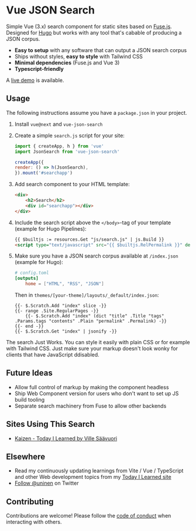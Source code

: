 # Vue JSON Search

Simple Vue (3.x) search component for static sites based on [Fuse.js](https://github.com/krisk/Fuse). Designed for [Hugo](https://github.com/gohugoio/hugo) but works with any tool that's cabable of producing a JSON corpus.

- **Easy to setup** with any software that can output a JSON search corpus
- Ships without styles, **easy to style** with Tailwind CSS
- **Minimal dependencies** (Fuse.js and Vue 3)
- **Typescript-friendly**

A [live demo](https://til.unessa.net/) is available.
## Usage

The following instructions assume you have a `package.json` in your project.

1. Install `vue@next` and `vue-json-search`
2. Create a simple `search.js` script for your site:

    ```js
    import { createApp, h } from 'vue'
    import JsonSearch from 'vue-json-search'

    createApp({
    render: () => h(JsonSearch),
    }).mount('#searchapp')
    ```
3. Add search component to your HTML template:

    ```html
    <div>
        <h2>Search</h2>
        <div id="searchapp"></div>
    </div>
    ```

4. Include the search script above the `</body>`-tag of your template (example for Hugo Pipelines):

    ```html
    {{ $builtjs := resources.Get "js/search.js" | js.Build }}
    <script type="text/javascript" src="{{ $builtjs.RelPermalink }}" defer></script>
    ```
5. Make sure you have a JSON search corpus available at `/index.json` (example for Hugo):
    ```toml
    # config.toml
    [outputs]
        home = ["HTML", "RSS", "JSON"]
    ```

    Then in `themes/[your-theme]/layouts/_default/index.json`:

    ```
    {{- $.Scratch.Add "index" slice -}}
    {{- range .Site.RegularPages -}}
        {{- $.Scratch.Add "index" (dict "title" .Title "tags" .Params.tags "contents" .Plain "permalink" .Permalink) -}}
    {{- end -}}
    {{- $.Scratch.Get "index" | jsonify -}}

    ```

The search Just Works. You can style it easily with plain CSS or for example with Tailwind CSS. Just make sure your markup doesn't look wonky for clients that have JavaScript ddisabled.

## Future Ideas

- Allow full control of markup by making the component headless
- Ship Web Component version for users who don't want to set up JS build tooling
- Separate search machinery from Fuse to allow other backends

## Sites Using This Search

- [Kaizen - Today I Learned by Ville Säävuori](https://til.unessa.net/)

## Elsewhere

- Read my continuously updating learnings from Vite / Vue / TypeScript and other Web development topics from my [Today I Learned site](https://til.unessa.net/)
- [Follow @uninen](https://twitter.com/uninen) on Twitter

## Contributing

Contributions are welcome! Please follow the [code of conduct](https://www.contributor-covenant.org/version/2/0/code_of_conduct/) when interacting with others.